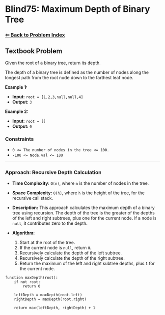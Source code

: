# Blind75: Maximum Depth of Binary Tree

### [⇦ Back to Problem Index](../../index.md)

## Textbook Problem

Given the root of a binary tree, return its depth.

The depth of a binary tree is defined as the number of nodes along the longest path from the root node down to the farthest leaf node.

**Example 1:**

-   **Input:** `root = [1,2,3,null,null,4]`
-   **Output:** `3`

**Example 2:**

-   **Input:** `root = []`
-   **Output:** `0`

### Constraints

-   `0 <= The number of nodes in the tree <= 100.`
-   `-100 <= Node.val <= 100`

---

### Approach: Recursive Depth Calculation

-   **Time Complexity:** `O(n)`, where `n` is the number of nodes in the tree.
-   **Space Complexity:** `O(h)`, where `h` is the height of the tree, for the recursive call stack.
-   **Description:** This approach calculates the maximum depth of a binary tree using recursion. The depth of the tree is the greater of the depths of the left and right subtrees, plus one for the current node. If a node is `null`, it contributes zero to the depth.
-   **Algorithm:**

    1. Start at the root of the tree.
    2. If the current node is `null`, return `0`.
    3. Recursively calculate the depth of the left subtree.
    4. Recursively calculate the depth of the right subtree.
    5. Return the maximum of the left and right subtree depths, plus `1` for the current node.

```pseudo
function maxDepth(root):
	if not root:
		return 0

	leftDepth = maxDepth(root.left)
	rightDepth = maxDepth(root.right)

	return max(leftDepth, rightDepth) + 1
```
